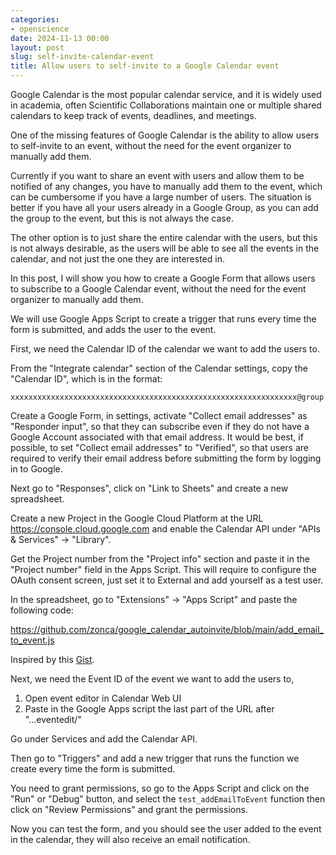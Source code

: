 ```yaml
---
categories:
- openscience
date: 2024-11-13 00:00
layout: post
slug: self-invite-calendar-event
title: Allow users to self-invite to a Google Calendar event
---
```


Google Calendar is the most popular calendar service, and it is widely used in academia, often Scientific Collaborations maintain one or multiple shared calendars to keep track of events, deadlines, and meetings.

One of the missing features of Google Calendar is the ability to allow users to self-invite to an event, without the need for the event organizer to manually add them.

Currently if you want to share an event with users and allow them to be notified of any changes, you have to manually add them to the event, which can be cumbersome if you have a large number of users. The situation is better if you have all your users already in a Google Group, as you can add the group to the event, but this is not always the case.

The other option is to just share the entire calendar with the users, but this is not always desirable, as the users will be able to see all the events in the calendar, and not just the one they are interested in.

In this post, I will show you how to create a Google Form that allows users to subscribe to a Google Calendar event, without the need for the event organizer to manually add them.

We will use Google Apps Script to create a trigger that runs every time the form is submitted, and adds the user to the event.

First, we need the Calendar ID of the calendar we want to add the users to.

From the "Integrate calendar" section of the Calendar settings, copy the "Calendar ID",
which is in the format:

    xxxxxxxxxxxxxxxxxxxxxxxxxxxxxxxxxxxxxxxxxxxxxxxxxxxxxxxxxxxxxxxx@group.calendar.google.com

Create a Google Form, in settings, activate "Collect email addresses" as "Responder input",
so that they can subscribe even if they do not have a Google Account associated with that email address.
It would be best, if possible, to set "Collect email addresses" to "Verified", so that users are required to verify their email address before submitting the form by logging in to Google.

Next go to "Responses", click on "Link to Sheets" and create a new spreadsheet.

Create a new Project in the Google Cloud Platform at the URL <https://console.cloud.google.com>  and enable the Calendar API under "APIs & Services" -> "Library".

Get the Project number from the "Project info" section and paste it in the "Project number" field in the Apps Script.
This will require to configure the OAuth consent screen, just set it to External and add yourself as a test user.

In the spreadsheet, go to "Extensions" -> "Apps Script" and paste the following code:

<https://github.com/zonca/google_calendar_autoinvite/blob/main/add_email_to_event.js>

Inspired by this [Gist](https://gist.github.com/medvedev/b67eedc5c0303c8eee6555aab5ee857c).

Next, we need the Event ID of the event we want to add the users to, 

1. Open event editor in Calendar Web UI
2. Paste in the Google Apps script the last part of the URL after "...eventedit/"

Go under Services and add the Calendar API.

Then go to "Triggers" and add a new trigger that runs the function we create every time the form is submitted.

You need to grant permissions, so go to the Apps Script and click on the "Run" or "Debug" button, and select the `test_addEmailToEvent` function then click on "Review Permissions" and grant the permissions.

Now you can test the form, and you should see the user added to the event in the calendar, they will also receive an email notification.
